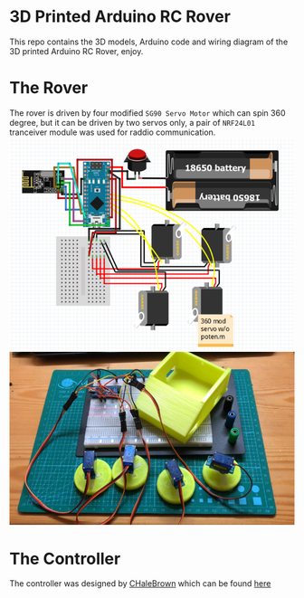 # 3D Printed Arduino RC Rover
This repo contains the 3D models, Arduino code and wiring diagram of the 3D printed Arduino RC Rover, enjoy.  

# The Rover  
The rover is driven by four modified `SG90 Servo Motor` which can spin 360 degree, but it can be driven by two servos only, a pair of `NRF24L01` tranceiver module was used for raddio communication.  
![](images/wire_diagram.png)  
![](images/wheel_testing.png)  

# The Controller 
The controller was designed by [CHaleBrown](https://www.instructables.com/member/CHaleBrown/) which can be found [here](https://www.instructables.com/id/Universal-Arduino-Controller/)
